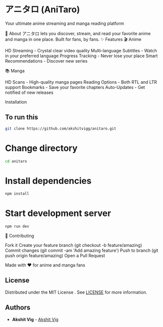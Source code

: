 # アニタロ (AniTaro)

Your ultimate anime streaming and manga reading platform

📖 About
アニタロ lets you discover, stream, and read your favorite anime and manga in one place. Built for fans, by fans.
✨ Features
🎬 Anime

HD Streaming - Crystal clear video quality
Multi-language Subtitles - Watch in your preferred language
Progress Tracking - Never lose your place
Smart Recommendations - Discover new series

📚 Manga

HD Scans - High-quality manga pages
Reading Options - Both RTL and LTR support
Bookmarks - Save your favorite chapters
Auto-Updates - Get notified of new releases

Installation
## To run this 
```bash
git clone https://github.com/akshitvigg/anitaro.git 
```
# Change directory
```bash
cd anitaro
```

# Install dependencies
```bash
npm install
```

# Start development server
```bash
npm run dev
```

🤝 Contributing

Fork it
Create your feature branch (git checkout -b feature/amazing)
Commit changes (git commit -am 'Add amazing feature')
Push to branch (git push origin feature/amazing)
Open a Pull Request


Made with ❤️ for anime and manga fans

## License

Distributed under the MIT License . See [LICENSE](https://github.com/akshitvigg/anitaro/blob/master/LICENSE) for more information.

## Authors

* **Akshit Vig** - [Akshit Vig](https://github.com/akshitvigg)
